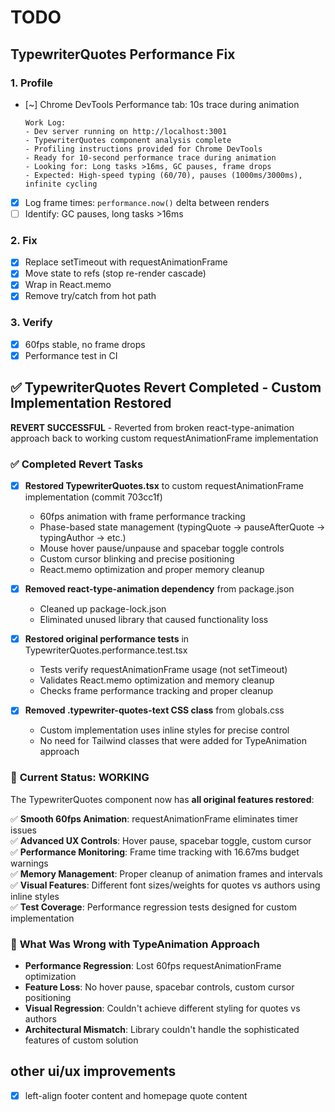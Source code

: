# TODO

## TypewriterQuotes Performance Fix

### 1. Profile

- [~] Chrome DevTools Performance tab: 10s trace during animation
  ```
  Work Log:
  - Dev server running on http://localhost:3001
  - TypewriterQuotes component analysis complete
  - Profiling instructions provided for Chrome DevTools
  - Ready for 10-second performance trace during animation
  - Looking for: Long tasks >16ms, GC pauses, frame drops
  - Expected: High-speed typing (60/70), pauses (1000ms/3000ms), infinite cycling
  ```
- [x] Log frame times: `performance.now()` delta between renders
- [ ] Identify: GC pauses, long tasks >16ms

### 2. Fix

- [x] Replace setTimeout with requestAnimationFrame
- [x] Move state to refs (stop re-render cascade)
- [x] Wrap in React.memo
- [x] Remove try/catch from hot path

### 3. Verify

- [x] 60fps stable, no frame drops
- [x] Performance test in CI

## ✅ TypewriterQuotes Revert Completed - Custom Implementation Restored

**REVERT SUCCESSFUL** - Reverted from broken react-type-animation approach back to working custom requestAnimationFrame implementation

### ✅ Completed Revert Tasks

- [x] **Restored TypewriterQuotes.tsx** to custom requestAnimationFrame implementation (commit 703cc1f)
  - 60fps animation with frame performance tracking
  - Phase-based state management (typingQuote → pauseAfterQuote → typingAuthor → etc.)
  - Mouse hover pause/unpause and spacebar toggle controls
  - Custom cursor blinking and precise positioning
  - React.memo optimization and proper memory cleanup

- [x] **Removed react-type-animation dependency** from package.json
  - Cleaned up package-lock.json
  - Eliminated unused library that caused functionality loss

- [x] **Restored original performance tests** in TypewriterQuotes.performance.test.tsx
  - Tests verify requestAnimationFrame usage (not setTimeout)
  - Validates React.memo optimization and memory cleanup
  - Checks frame performance tracking and proper cleanup

- [x] **Removed .typewriter-quotes-text CSS class** from globals.css
  - Custom implementation uses inline styles for precise control
  - No need for Tailwind classes that were added for TypeAnimation approach

### 🎯 **Current Status: WORKING**

The TypewriterQuotes component now has **all original features restored**:

✅ **Smooth 60fps Animation**: requestAnimationFrame eliminates timer issues  
✅ **Advanced UX Controls**: Hover pause, spacebar toggle, custom cursor  
✅ **Performance Monitoring**: Frame time tracking with 16.67ms budget warnings  
✅ **Memory Management**: Proper cleanup of animation frames and intervals  
✅ **Visual Features**: Different font sizes/weights for quotes vs authors using inline styles  
✅ **Test Coverage**: Performance regression tests designed for custom implementation

### 🚫 **What Was Wrong with TypeAnimation Approach**

- **Performance Regression**: Lost 60fps requestAnimationFrame optimization
- **Feature Loss**: No hover pause, spacebar controls, custom cursor positioning
- **Visual Regression**: Couldn't achieve different styling for quotes vs authors
- **Architectural Mismatch**: Library couldn't handle the sophisticated features of custom solution

## other ui/ux improvements

- [x] left-align footer content and homepage quote content

